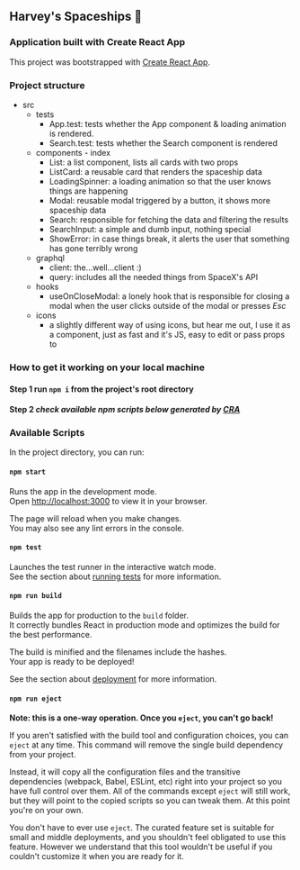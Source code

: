 ## Harvey's Spaceships 🚀

### Application built with Create React App

This project was bootstrapped with [Create React App](https://github.com/facebook/create-react-app).

### Project structure

-   src
    -   tests
        -   App.test: tests whether the App component & loading animation is rendered.
        -   Search.test: tests whether the Search component is rendered
    -   components - index
        -   List: a list component, lists all cards with two props
        -   ListCard: a reusable card that renders the spaceship data
        -   LoadingSpinner: a loading animation so that the user knows things are happening
        -   Modal: reusable modal triggered by a button, it shows more spaceship data
        -   Search: responsible for fetching the data and filtering the results
        -   SearchInput: a simple and dumb input, nothing special
        -   ShowError: in case things break, it alerts the user that something has gone terribly wrong
    -   graphql
        -   client: the...well...client :)
        -   query: includes all the needed things from SpaceX's API
    -   hooks
        -   useOnCloseModal: a lonely hook that is responsible for closing a modal when the user clicks outside of the modal or presses _Esc_
    -   icons
        -   a slightly different way of using icons, but hear me out, I use it as a component, just as fast and it's JS, easy to edit or pass props to

### How to get it working on your local machine

#### Step 1 run `npm i` from the project's root directory

#### Step 2 _check available npm scripts below generated by [CRA](https://github.com/facebook/create-react-app)_

### Available Scripts

In the project directory, you can run:

#### `npm start`

Runs the app in the development mode.\
Open [http://localhost:3000](http://localhost:3000) to view it in your browser.

The page will reload when you make changes.\
You may also see any lint errors in the console.

#### `npm test`

Launches the test runner in the interactive watch mode.\
See the section about [running tests](https://facebook.github.io/create-react-app/docs/running-tests) for more information.

#### `npm run build`

Builds the app for production to the `build` folder.\
It correctly bundles React in production mode and optimizes the build for the best performance.

The build is minified and the filenames include the hashes.\
Your app is ready to be deployed!

See the section about [deployment](https://facebook.github.io/create-react-app/docs/deployment) for more information.

#### `npm run eject`

**Note: this is a one-way operation. Once you `eject`, you can't go back!**

If you aren't satisfied with the build tool and configuration choices, you can `eject` at any time. This command will remove the single build dependency from your project.

Instead, it will copy all the configuration files and the transitive dependencies (webpack, Babel, ESLint, etc) right into your project so you have full control over them. All of the commands except `eject` will still work, but they will point to the copied scripts so you can tweak them. At this point you're on your own.

You don't have to ever use `eject`. The curated feature set is suitable for small and middle deployments, and you shouldn't feel obligated to use this feature. However we understand that this tool wouldn't be useful if you couldn't customize it when you are ready for it.
